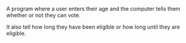 A program where a user enters their age and the computer tells them whether or not they can vote.

It also tell how long they have been eligible or how long until they are eligible.
